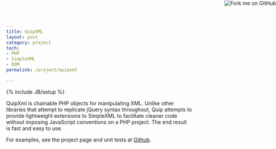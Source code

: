 ```yaml
---
title: QuipXML
layout: post
category: project
tech:
- PHP
- SimpleXML
- DOM
permalink: /project/quipxml

---
```

{% include JB/setup %}
<div id="node-334" class="node node-project node-promoted">
  <div class="content clearfix">
    <div class="field field-name-body field-type-text-with-summary field-label-hidden"><div class="field-items"><div class="field-item even"><p>QuipXml is chainable PHP objects for manipulating XML. Unlike other libraries that attempt to replicate jQuery syntax throughout, Quip attempts to provide lightweight extensions to SimpleXML to facilitate cleaner code without imposing JavaScript conventions on a PHP project. The end result is fast and easy to use.</p>
<!--break-->
<p><a href="https://github.com/wittiws/quipxml"><img alt="Fork me on GitHub" src="https://s3.amazonaws.com/github/ribbons/forkme_right_red_aa0000.png" style="position: absolute; top: 0; right: 0; border: 0;" /></a>For examples, see the project page and unit tests at <a href="https://github.com/wittiws/quipxml">Github</a>.</p>
</div></div></div>  </div>
</div>
